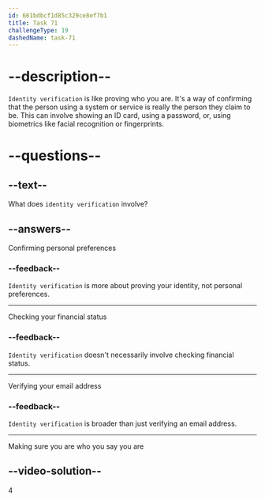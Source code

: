 ```yaml
---
id: 661bdbcf1d85c329ce8ef7b1
title: Task 71
challengeType: 19
dashedName: task-71
---
```


# --description--

`Identity verification` is like proving who you are. It's a way of confirming that the person using a system or service is really the person they claim to be. This can involve showing an ID card, using a password, or, using biometrics like facial recognition or fingerprints.

# --questions--

## --text--

What does `identity verification` involve?

## --answers--

Confirming personal preferences

### --feedback--

`Identity verification` is more about proving your identity, not personal preferences.

---

Checking your financial status

### --feedback--

`Identity verification` doesn't necessarily involve checking financial status.

---

Verifying your email address

### --feedback--

`Identity verification` is broader than just verifying an email address.

---

Making sure you are who you say you are


## --video-solution--

4
